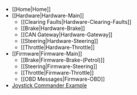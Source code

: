 * [[Home|Home]]
* [[Hardware|Hardware-Main]]
    * [[Clearing Faults|Hardware-Clearing-Faults]]
    * [[Brake|Hardware-Brake]]
    * [[CAN Gateway|Hardware-Gateway]]
    * [[Steering|Hardware-Steering]]
    * [[Throttle|Hardware-Throttle]]
* [[Firmware|Firmware-Main]]
    * [[Brake|Firmware-Brake-(Petrol)]]
    * [[Steering|Firmware-Steering]]
    * [[Throttle|Firmware-Throttle]]
    * [[OBD Messages|Firmware-OBD]]
* [Joystick Commander Example](https://github.com/PolySync/oscc-joystick-commander)
